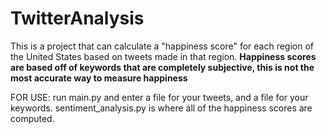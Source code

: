 # TwitterAnalysis
This is a project that can calculate a "happiness score" for each region of the United States based on tweets made in that region.
**Happiness scores are based off of keywords that are completely subjective, this is not the most accurate way to measure happiness**

FOR USE: 
run main.py and enter a file for your tweets, and a file for your keywords. 
sentiment_analysis.py is where all of the happiness scores are computed.
